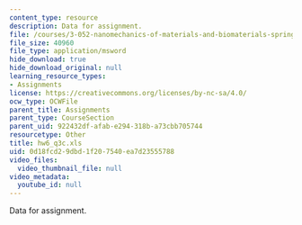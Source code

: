 ```yaml
---
content_type: resource
description: Data for assignment.
file: /courses/3-052-nanomechanics-of-materials-and-biomaterials-spring-2007/0d18fcd29dbd1f207540ea7d23555788_hw6_q3c.xls
file_size: 40960
file_type: application/msword
hide_download: true
hide_download_original: null
learning_resource_types:
- Assignments
license: https://creativecommons.org/licenses/by-nc-sa/4.0/
ocw_type: OCWFile
parent_title: Assignments
parent_type: CourseSection
parent_uid: 922432df-afab-e294-318b-a73cbb705744
resourcetype: Other
title: hw6_q3c.xls
uid: 0d18fcd2-9dbd-1f20-7540-ea7d23555788
video_files:
  video_thumbnail_file: null
video_metadata:
  youtube_id: null
---
```

Data for assignment.